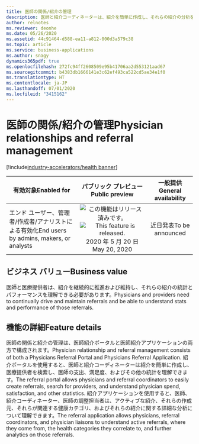 ```yaml
---
title: 医師の関係/紹介の管理
description: 医師と紹介コーディネーターは、紹介を簡単に作成し、それらの紹介の分析を管理、追跡、理解できます。
author: relnotes
ms.reviewer: deonhe
ms.date: 05/26/2020
ms.assetid: 44c91464-d588-ea11-a812-000d3a579c38
ms.topic: article
ms.service: business-applications
ms.author: snagy
dynamics365pdf: true
ms.openlocfilehash: 272fc94ff2608509e95b41706aa2d553121aad67
ms.sourcegitcommit: b4383db1666141e3c62ef493ca522cd5ae34e1f0
ms.translationtype: HT
ms.contentlocale: ja-JP
ms.lasthandoff: 07/01/2020
ms.locfileid: "3415162"
---
```

# <a name="physician-relationships-and-referral-management"></a><span data-ttu-id="7135f-103">医師の関係/紹介の管理</span><span class="sxs-lookup"><span data-stu-id="7135f-103">Physician relationships and referral management</span></span>
[!include[industry-accelerators/health banner](../includes/industry-accelerators/health.md)]

| <span data-ttu-id="7135f-104">有効対象</span><span class="sxs-lookup"><span data-stu-id="7135f-104">Enabled for</span></span>    |  <span data-ttu-id="7135f-105">パブリック プレビュー</span><span class="sxs-lookup"><span data-stu-id="7135f-105">Public preview</span></span> | <span data-ttu-id="7135f-106">一般提供</span><span class="sxs-lookup"><span data-stu-id="7135f-106">General availability</span></span> | 
| ---------- | :----------: |:----------: |
|<span data-ttu-id="7135f-107">エンド ユーザー、管理者/作成者/アナリストによる有効化</span><span class="sxs-lookup"><span data-stu-id="7135f-107">End users by admins, makers, or analysts</span></span>|<span data-ttu-id="7135f-108">![この機能はリリース済みです。](/dynamics365-release-plan/media/green-checkmark.png "この機能はリリース済みです。")</span><span class="sxs-lookup"><span data-stu-id="7135f-108">![This feature is released.](/dynamics365-release-plan/media/green-checkmark.png "This feature is released.")</span></span> <span data-ttu-id="7135f-109">2020 年 5 月 20 日</span><span class="sxs-lookup"><span data-stu-id="7135f-109">May 20, 2020</span></span>| <span data-ttu-id="7135f-110">近日発表</span><span class="sxs-lookup"><span data-stu-id="7135f-110">To be announced</span></span>|


## <a name="business-value"></a><span data-ttu-id="7135f-111">ビジネス バリュー</span><span class="sxs-lookup"><span data-stu-id="7135f-111">Business value</span></span>
<!-- bv start -->
<span data-ttu-id="7135f-112">医師と医療提供者は、紹介を継続的に推進および維持し、それらの紹介の統計とパフォーマンスを理解できる必要があります。</span><span class="sxs-lookup"><span data-stu-id="7135f-112">Physicians and providers need to continually drive and maintain referrals and be able to understand stats and performance of those referrals.</span></span>
<!-- bv end -->



## <a name="feature-details"></a><span data-ttu-id="7135f-113">機能の詳細</span><span class="sxs-lookup"><span data-stu-id="7135f-113">Feature details</span></span>
<!--feature detail start -->
<span data-ttu-id="7135f-114">医師の関係と紹介の管理は、医師紹介ポータルと医師紹介アプリケーションの両方で構成されます。</span><span class="sxs-lookup"><span data-stu-id="7135f-114">Physician relationship and referral management consists of both a Physicians Referral Portal and Physicians Referral Application.</span></span> <span data-ttu-id="7135f-115">紹介ポータルを使用すると、医師と紹介コーディネーターは紹介を簡単に作成し、医療提供者を検索し、医師の支出、満足度、およびその他の統計を理解できます。</span><span class="sxs-lookup"><span data-stu-id="7135f-115">The referral portal allows physicians and referral coordinators to easily create referrals, search for providers, and understand physician spend, satisfaction, and other statistics.</span></span> <span data-ttu-id="7135f-116">紹介アプリケーションを使用すると、医師、紹介コーディネーター、医師の調整担当者は、アクティブな紹介、それらの作成元、それらが関連する健康カテゴリ、およびそれらの紹介に関する詳細な分析について理解できます。</span><span class="sxs-lookup"><span data-stu-id="7135f-116">The referral application allows physicians, referral coordinators, and physician liaisons to understand active referrals, where they come from, the health categories they correlate to, and further analytics on those referrals.</span></span>
<!--feature detail end -->









